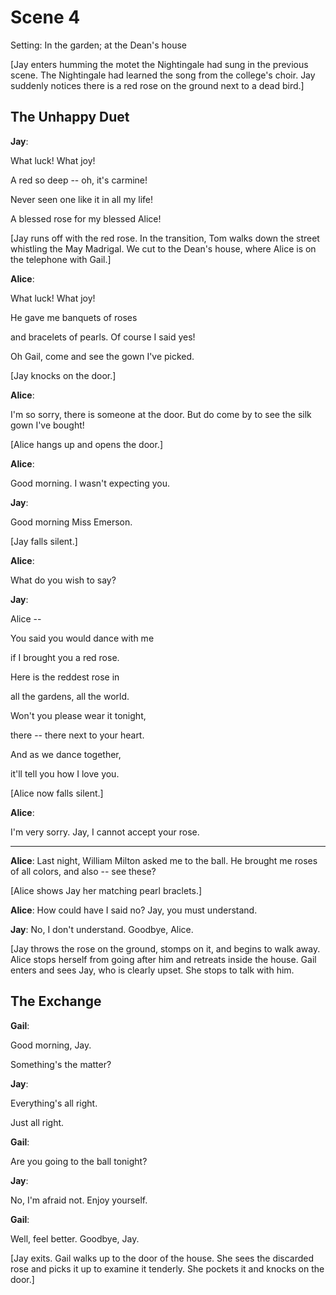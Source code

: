# Scene 4

Setting: In the garden; at the Dean's house

[Jay enters humming the motet the Nightingale had sung in the previous scene. The Nightingale had learned the song from the college's choir. Jay suddenly notices there is a red rose on the ground next to a dead bird.]

## The Unhappy Duet

**Jay**:

What luck! What joy!

A red so deep -- oh, it's carmine!

Never seen one like it in all my life!

A blessed rose for my blessed Alice!

[Jay runs off with the red rose. In the transition, Tom walks down the street whistling the May Madrigal. We cut to the Dean's house, where Alice is on the telephone with Gail.]

**Alice**:

What luck! What joy!

He gave me banquets of roses

and bracelets of pearls. Of course I said yes!

Oh Gail, come and see the gown I've picked.

[Jay knocks on the door.]

**Alice**:

I'm so sorry, there is someone at the door. But do come by to see the silk gown I've bought!

[Alice hangs up and opens the door.]

**Alice**:

Good morning. I wasn't expecting you.

**Jay**:

Good morning Miss Emerson. 

[Jay falls silent.]

**Alice**:

What do you wish to say?

**Jay**:

Alice -- 

You said you would dance with me 

if I brought you a red rose.

Here is the reddest rose in

all the gardens, all the world.

Won't you please wear it tonight,

there -- there next to your heart.

And as we dance together, 

it'll tell you how I love you.

[Alice now falls silent.]

**Alice**:

I'm very sorry. Jay, I cannot accept your rose.

-----------------------------------------

**Alice**: Last night, William Milton asked me to the ball. He brought me roses of all colors, and also -- see these? 

[Alice shows Jay her matching pearl braclets.]

**Alice**: How could have I said no? Jay, you must understand.

**Jay**: No, I don't understand. Goodbye, Alice.

[Jay throws the rose on the ground, stomps on it, and begins to walk away. Alice stops herself from going after him and retreats inside the house. Gail enters and sees Jay, who is clearly upset. She stops to talk with him.

## The Exchange

**Gail**: 

Good morning, Jay. 

Something's the matter?

**Jay**:

Everything's all right.

Just all right.

**Gail**:

Are you going to the ball tonight?

**Jay**:

No, I'm afraid not. Enjoy yourself.

**Gail**:

Well, feel better. Goodbye, Jay.

[Jay exits. Gail walks up to the door of the house. She sees the discarded rose and picks it up to examine it tenderly. She pockets it and knocks on the door.]











